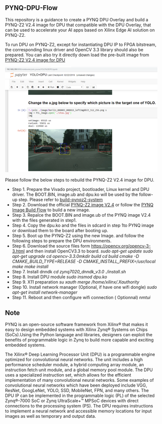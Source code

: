 ## PYNQ-DPU-Flow

This repository is a guidance to create a PYNQ DPU Overlay and build a PYNQ-Z2 V2.4 image for DPU that compatible with the DPU Overlay, that can be used to accelerate your AI apps based on Xilinx Edge AI solution on PYNQ-Z2.

To run DPU on PYNQ-Z2, except for instantiating DPU IP to FPGA bitstream, the corresponding linux driver and OpenCV 3.3 library should also be prepared. You can also try it directly down load the pre-built image from [PYNQ-Z2 V2.4 image for DPU](https://pan.baidu.com/s/1gOJaoJJ8z2jf-BaLklID3Q)

![](images/PYNQ_DPU_YOLO.PNG)

Please follow the below steps to rebuild the PYNQ-Z2 V2.4 image for DPU.

* Step 1. Prepare the Vivado project, bootloader, Linux kernel and DPU driver. The BOOT.BIN, image.ub and dpu.ko will be used by the follow-up step. Please refer to [build-pynqz2-system](https://github.com/xupsh/dnndk3.0-pynqz2/blob/master/build-pynqz2-system.md)
* Step 2. Download the official [PYNQ-Z2 image V2.4](http://www.pynq.io/board.html) or follow the [PYNQ Image Build Flow](https://github.com/Xilinx/PYNQ/tree/master/sdbuild) to build a new image.
* Step 3. Repalce the BOOT.BIN and image.ub of the PYNQ image V2.4 with the files generated in step1. 
* Step 4. Copy the dpu.ko and the files in sdcard in step 1to PYNQ image or download them to the board after booting up. 
* Step 5. Boot up the PYNQ-Z2 using the new Image. and follow the following steps to prepare the DPU environments.
* Step 6. Download the source files form https://opencv.org/opencv-3-3.html and then install OpenCV3.3 to board. 
*sudo apt-get update
sudo apt-get upgrade
cd opencv-3.3.0mkdir build
cd build
cmake -D CMAKE_BUILD_TYPE=RELEASE -D CMAKE_INSTALL_PREFIX=/usr/local
make
make install*
* Step 7. Install dnndk
*cd zynq7020_dnndk_v3.0
./install.sh*
* Step 8. Install DPU module
*sudo insmod dpu.ko*
* Step 9. X11 preparation
*su
xauth merge /home/xilinx/.Xauthority*
* Step 10. Install network manager (Optional, if have one wifi dongle)
*sudo apt-get install network-manager*
* Step 11. Reboot and then configure wifi connection ( Optionnal)
*nmtui*




## Note

PYNQ is an open-source software framework from Xilinx® that makes it easy to design embedded systems with Xilinx Zynq® Systems on Chips (SoCs).Using the Python language and libraries, designers can exploit the benefits of programmable logic in Zynq to build more capable and exciting embedded systems.

The Xilinx® Deep Learning Processor Unit (DPU) is a programmable engine optimized for convolutional neural networks. The unit includes a high performance scheduler module, a hybrid computing array module, an instruction fetch unit module, and a global memory pool module. The DPU uses a specialized instruction set, which allows for the efficient implementation of many convolutional neural networks. Some examples of convolutional neural networks which have been deployed include VGG, ResNet, GoogLeNet, YOLO, SSD, MobileNet, FPN, and many others. The DPU IP can be implemented in the programmable logic (PL) of the selected Zynq®-7000 SoC or Zynq UltraScale+™ MPSoC devices with direct connections to the processing system (PS). The DPU requires instructions to implement a neural network and accessible memory locations for input images as well as temporary and output data. 
